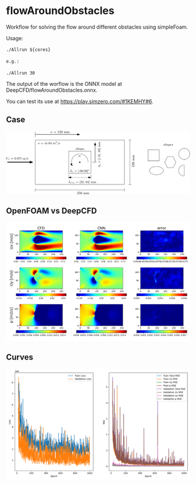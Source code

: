 # flowAroundObstacles

Workflow for solving the flow around different obstacles using simpleFoam.

Usage:

```
./Allrun ${cores}

e.g.:

./Allrun 30
```

The output of the worflow is the ONNX model at DeepCFD/flowAroundObstacles.onnx.

You can test its use at https://play.simzero.com/#1KEMHY#6.

## Case

![Scheme](imgs/scheme.png)

## OpenFOAM vs DeepCFD

![Data](imgs/data.png)

## Curves

![Curves](imgs/curves.png)
